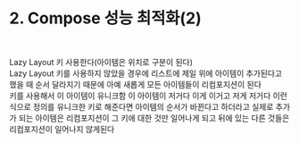 # 2. Compose 성능 최적화(2)

<br>

Lazy Layout 키 사용한다(아이템은 위치로 구분이 된다)   
Lazy Layout 키를 사용하지 않았을 경우에 리스트에 제일 위에 아이템이 추가된다고 했을 때 순서 달라지기 때문에 아예 새롭게 모든 아이템들이 리컴포지션이 된다   
키를 사용해서 이 아이템이 유니크함 이 아이템이 저거다 이게 이거고 저게 저거다 이런식으로 정의를 유니크한 키로 해준다면 아이템의 순서가 바뀐다고 하더라고 실제로 추가가 되는 아이템은 리컴포지션이 그 키에 대한 것만 일어나게 되고 뒤에 있는 다른 것들은 리컴포지션이 일어나지 않게된다